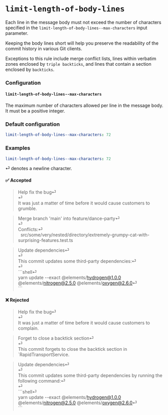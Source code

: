 # `limit-length-of-body-lines`

Each line in the message body must not exceed the number of characters specified
in the `limit-length-of-body-lines--max-characters` input parameter.

Keeping the body lines short will help you preserve the readability of the
commit history in various Git clients.

Exceptions to this rule include merge conflict lists, lines within verbatim
zones enclosed by ```triple backticks```, and lines that contain a section
enclosed by `backticks`.

### Configuration
#### `limit-length-of-body-lines--max-characters`
The maximum number of characters allowed per line in the message body.
It must be a positive integer.

### Default configuration
```yaml
limit-length-of-body-lines--max-characters: 72
```

### Examples
```yaml
limit-length-of-body-lines--max-characters: 72
```

⏎ denotes a newline character.

#### ✅ Accepted
> Help fix the bug⏎  
> ⏎  
> It was just a matter of time before it would cause customers to grumble.

> Merge branch 'main' into feature/dance-party⏎  
> ⏎  
> Conflicts:⏎  
> &nbsp;&nbsp;src/some/very/nested/directory/extremely-grumpy-cat-with-surprising-features.test.ts

> Update dependencies⏎  
> ⏎  
> This commit updates some third-party dependencies:⏎  
> ⏎  
> \```shell⏎  
> yarn update --exact @elements/hydrogen@1.0.0 @elements/nitrogen@2.5.0 @elements/oxygen@2.6.0⏎  
> \```

#### ❌ Rejected
> Help fix the bug⏎  
> ⏎  
> It was just a matter of time before it would cause customers to complain.

> Forget to close a backtick section⏎  
> ⏎  
> This commit forgets to close the backtick section in `RapidTransportService.

> Update dependencies⏎  
> ⏎  
> This commit updates some third-party dependencies by running the following
> command:⏎  
> ⏎  
> \```shell⏎  
> yarn update --exact @elements/hydrogen@1.0.0 @elements/nitrogen@2.5.0 @elements/oxygen@2.6.0⏎  
> \```
